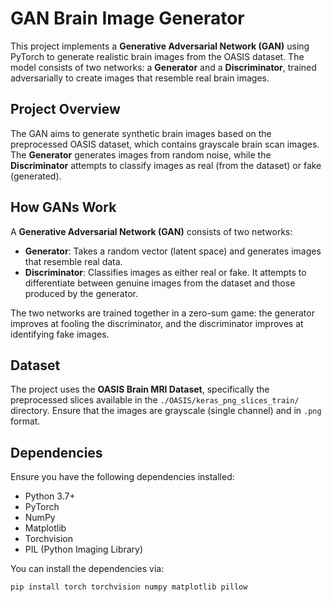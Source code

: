 # GAN Brain Image Generator

This project implements a **Generative Adversarial Network (GAN)** using PyTorch to generate realistic brain images from the OASIS dataset. The model consists of two networks: a **Generator** and a **Discriminator**, trained adversarially to create images that resemble real brain images.

## Project Overview

The GAN aims to generate synthetic brain images based on the preprocessed OASIS dataset, which contains grayscale brain scan images. The **Generator** generates images from random noise, while the **Discriminator** attempts to classify images as real (from the dataset) or fake (generated).

## How GANs Work

A **Generative Adversarial Network (GAN)** consists of two networks:
- **Generator**: Takes a random vector (latent space) and generates images that resemble real data.
- **Discriminator**: Classifies images as either real or fake. It attempts to differentiate between genuine images from the dataset and those produced by the generator.

The two networks are trained together in a zero-sum game: the generator improves at fooling the discriminator, and the discriminator improves at identifying fake images.

## Dataset

The project uses the **OASIS Brain MRI Dataset**, specifically the preprocessed slices available in the `./OASIS/keras_png_slices_train/` directory. Ensure that the images are grayscale (single channel) and in `.png` format.

## Dependencies

Ensure you have the following dependencies installed:
- Python 3.7+
- PyTorch
- NumPy
- Matplotlib
- Torchvision
- PIL (Python Imaging Library)

You can install the dependencies via:

```bash
pip install torch torchvision numpy matplotlib pillow
